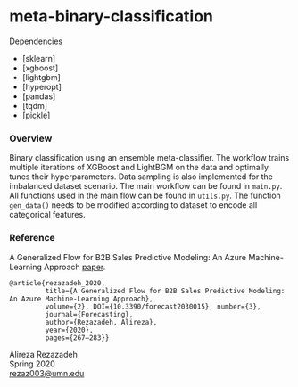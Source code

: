 # meta-binary-classification

Dependencies
- [sklearn]
- [xgboost]
- [lightgbm]
- [hyperopt]
- [pandas]
- [tqdm]
- [pickle]


### Overview

Binary classification using an ensemble meta-classifier.
The workflow trains multiple iterations of XGBoost and LightBGM on the data and optimally tunes their hyperparameters.
Data sampling is also implemented for the imbalanced dataset scenario.
The main workflow can be found in `main.py`.
All functions used in the main flow can be found in `utils.py`.
The function `gen_data()` needs to be modified according to dataset to encode all categorical features.

### Reference

A Generalized Flow for B2B Sales Predictive Modeling: An Azure Machine-Learning Approach [paper](https://www.mdpi.com/2571-9394/2/3/15/htm).
```
@article{rezazadeh_2020,
         title={A Generalized Flow for B2B Sales Predictive Modeling: An Azure Machine-Learning Approach},
         volume={2}, DOI={10.3390/forecast2030015}, number={3},
         journal={Forecasting},
         author={Rezazadeh, Alireza},
         year={2020},
         pages={267–283}}
```

Alireza Rezazadeh  
Spring 2020  
rezaz003@umn.edu
